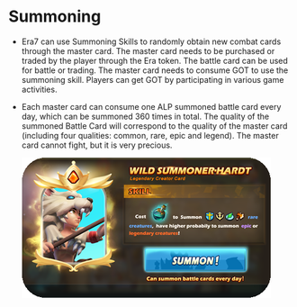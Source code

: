 # Summoning

- Era7 can use Summoning Skills to randomly obtain new combat cards through the master card. The master card needs to be purchased or traded by the player through the Era token. The battle card can be used for battle or trading. The master card needs to consume GOT to use the summoning skill. Players can get GOT by participating in various game activities.

- Each master card can consume one ALP summoned battle card every day, which can be summoned 360 times in total. The quality of the summoned Battle Card will correspond to the quality of the master card (including four qualities: common, rare, epic and legend). The master card cannot fight, but it is very precious.

  ![Summoning](\image\Summoning.png)
